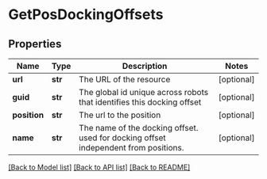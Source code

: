 # GetPosDockingOffsets

## Properties
Name | Type | Description | Notes
------------ | ------------- | ------------- | -------------
**url** | **str** | The URL of the resource | [optional] 
**guid** | **str** | The global id unique across robots that identifies this docking offset | [optional] 
**position** | **str** | The url to the position | [optional] 
**name** | **str** | The name of the docking offset. used for docking offset independent from positions. | [optional] 

[[Back to Model list]](../README.md#documentation-for-models) [[Back to API list]](../README.md#documentation-for-api-endpoints) [[Back to README]](../README.md)


